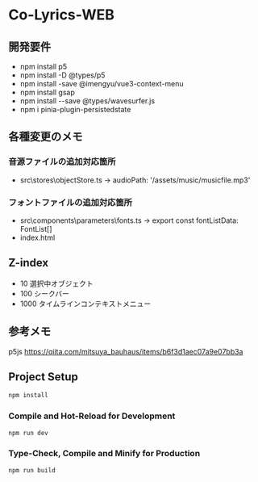 # Co-Lyrics-WEB


## 開発要件

- npm install p5
- npm install -D @types/p5
- npm install -save @imengyu/vue3-context-menu
- npm install gsap
- npm install --save @types/wavesurfer.js
- npm i pinia-plugin-persistedstate

## 各種変更のメモ
### 音源ファイルの追加対応箇所
- src\stores\objectStore.ts -> audioPath: '/assets/music/musicfile.mp3'

### フォントファイルの追加対応箇所
- src\components\parameters\fonts.ts -> export const fontListData: FontList[]
- index.html

## Z-index
- 10 選択中オブジェクト
- 100 シークバー
- 1000 タイムラインコンテキストメニュー

## 参考メモ
p5js 
https://qiita.com/mitsuya_bauhaus/items/b6f3d1aec07a9e07bb3a


## Project Setup

```sh
npm install
```

### Compile and Hot-Reload for Development

```sh
npm run dev
```

### Type-Check, Compile and Minify for Production

```sh
npm run build
```
